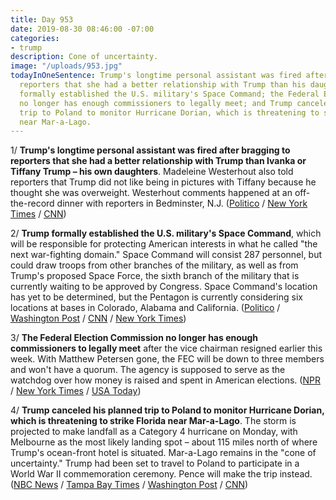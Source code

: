 ```yaml
---
title: Day 953
date: 2019-08-30 08:46:00 -07:00
categories:
- trump
description: Cone of uncertainty.
image: "/uploads/953.jpg"
todayInOneSentence: Trump's longtime personal assistant was fired after bragging to
  reporters that she had a better relationship with Trump than his daughters; Trump
  formally established the U.S. military's Space Command; the Federal Election Commission
  no longer has enough commissioners to legally meet; and Trump canceled his planned
  trip to Poland to monitor Hurricane Dorian, which is threatening to strike Florida
  near Mar-a-Lago.
---
```


1/ **Trump's longtime personal assistant was fired after bragging to reporters that she had a better relationship with Trump than Ivanka or Tiffany Trump – his own daughters**. Madeleine Westerhout also told reporters that Trump did not like being in pictures with Tiffany because he thought she was overweight. Westerhout comments happened at an off-the-record dinner with reporters in Bedminster, N.J. ([Politico](https://www.politico.com/story/2019/08/30/trumps-personal-assistant-fired-ivanka-tiffany-1479226) / [New York Times](https://www.nytimes.com/2019/08/29/us/politics/trump-madeleine-westerhout.html) / [CNN](https://www.cnn.com/2019/08/29/politics/trump-personal-assistant-madeleine-westerhout/index.html))

2/ **Trump formally established the U.S. military's Space Command**, which will be responsible for protecting American interests in what he called "the next war-fighting domain." Space Command will consist 287 personnel, but could draw troops from other branches of the military, as well as from Trump's proposed Space Force, the sixth branch of the military that is currently waiting to be approved by Congress. Space Command's location has yet to be determined, but the Pentagon is currently considering six locations at bases in Colorado, Alabama and California. ([Politico](https://www.politico.com/story/2019/08/29/trump-military-space-command-1693825) / [Washington Post](https://www.washingtonpost.com/technology/2019/08/29/trump-officially-launches-us-space-command-counter-russia-china-threats/) / [CNN](https://www.cnn.com/2019/08/29/politics/trump-space-command/index.html) / [New York Times](https://www.nytimes.com/2019/08/29/us/politics/trump-space-command-force.html))

3/ **The Federal Election Commission no longer has enough commissioners to legally meet** after the vice chairman resigned earlier this week. With Matthew Petersen gone, the FEC will be down to three members and won't have a quorum. The agency is supposed to serve as the watchdog over how money is raised and spent in American elections. ([NPR](https://www.npr.org/2019/08/30/755523088/as-fec-nears-shutdown-priorities-such-as-stopping-election-interference-on-hold) / [New York Times](https://www.nytimes.com/2019/08/26/us/politics/federal-election-commission.html) / [USA Today](https://www.usatoday.com/story/news/politics/2019/08/26/fec-departure-leaves-campaign-finance-watchdog-hamstrung-ahead-2020/2124236001/))

4/ **Trump canceled his planned trip to Poland to monitor Hurricane Dorian, which is threatening to strike Florida near Mar-a-Lago**. The storm is projected to make landfall as a Category 4 hurricane on Monday, with Melbourne as the most likely landing spot – about 115 miles north of where Trump's ocean-front hotel is situated. Mar-a-Lago remains in the "cone of uncertainty." Trump had been set to travel to Poland to participate in a World War II commemoration ceremony. Pence will make the trip instead. ([NBC News](https://www.nbcnews.com/politics/politics-news/trump-cancels-trip-poland-deal-hurricane-dorian-n1048036) / [Tampa Bay Times](https://www.tampabay.com/hurricane/2019/08/29/trumps-mar-a-lago-is-in-the-projected-path-of-hurricane-dorian/) / [Washington Post](https://www.washingtonpost.com/politics/trump-cancels-trip-to-poland-says-he-is-staying-in-the-us-to-monitor-hurricane-dorian/2019/08/29/1749da9c-ca9a-11e9-a1fe-ca46e8d573c0_story.html) / [CNN](https://www.cnn.com/2019/08/29/politics/donald-trump-poland-hurricane-dorian/index.html))